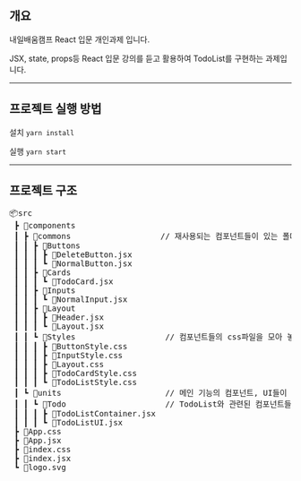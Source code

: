 ## 개요
내일배움캠프 React 입문 개인과제 입니다.

JSX, state, props등 React 입문 강의를 듣고 활용하여 TodoList를 구현하는 과제입니다.
- - - - - - - - - - - - - - - - - - - - - - - - - - - - - - - - - - - - 
## 프로젝트 실행 방법
설치
`yarn install`

실행
`yarn start`

- - - - - - - - - - - - - - - - - - - - - - - - -
## 프로젝트 구조
<pre>
📦src
 ┣ 📂components
 ┃ ┣ 📂commons                   // 재사용되는 컴포넌트들이 있는 폴더입니다.
 ┃ ┃ ┣ 📂Buttons
 ┃ ┃ ┃ ┣ 📜DeleteButton.jsx
 ┃ ┃ ┃ ┗ 📜NormalButton.jsx
 ┃ ┃ ┣ 📂Cards
 ┃ ┃ ┃ ┗ 📜TodoCard.jsx
 ┃ ┃ ┣ 📂Inputs
 ┃ ┃ ┃ ┗ 📜NormalInput.jsx
 ┃ ┃ ┣ 📂Layout
 ┃ ┃ ┃ ┣ 📜Header.jsx
 ┃ ┃ ┃ ┗ 📜Layout.jsx
 ┃ ┃ ┗ 📂Styles                   // 컴포넌트들의 css파일을 모아 놓은 폴더입니다.
 ┃ ┃ ┃ ┣ 📜ButtonStyle.css
 ┃ ┃ ┃ ┣ 📜InputStyle.css
 ┃ ┃ ┃ ┣ 📜Layout.css
 ┃ ┃ ┃ ┣ 📜TodoCardStyle.css
 ┃ ┃ ┃ ┗ 📜TodoListStyle.css
 ┃ ┗ 📂units                      // 메인 기능의 컴포넌트, UI들이 있는 폴더입니다.
 ┃ ┃ ┗ 📂Todo                     // TodoList와 관련된 컴포넌트들이 있는 폴더입니다.
 ┃ ┃ ┃ ┣ 📜TodoListContainer.jsx
 ┃ ┃ ┃ ┗ 📜TodoListUI.jsx
 ┣ 📜App.css
 ┣ 📜App.jsx
 ┣ 📜index.css
 ┣ 📜index.jsx
 ┗ 📜logo.svg
</pre>




